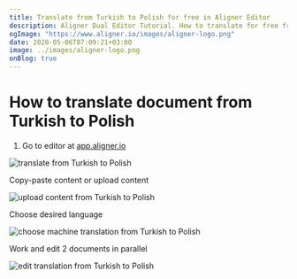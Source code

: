 ```yaml
---
title: Translate from Turkish to Polish for free in Aligner Editor
description: Aligner Dual Editor Tutorial. How to translate for free from Turkish to Polish. Aligner is multilingual document management platform. 
ogImage: "https://www.aligner.io/images/aligner-logo.png"
date: 2020-05-06T07:09:21+03:00
image: ../images/aligner-logo.png
onBlog: true
---
```


# How to translate document from Turkish to Polish

1. Go to editor at [app.aligner.io](https://app.aligner.io "Aligner App web page")

![translate from Turkish to Polish](../aligner-blank-editor.png "translate from Turkish to Polish")

Copy-paste content or upload content

![upload content from Turkish to Polish](../aligner-uploaded-document.png "upload content from Turkish to Polish")

Choose desired language

![choose machine translation from Turkish to Polish](../aligner-language-dropdown.png "choose machine translation from Turkish to Polish")

Work and edit 2 documents in parallel

![edit translation from Turkish to Polish](../aligner-double-sitded-editor.png "edit translation from Turkish to Polish")

